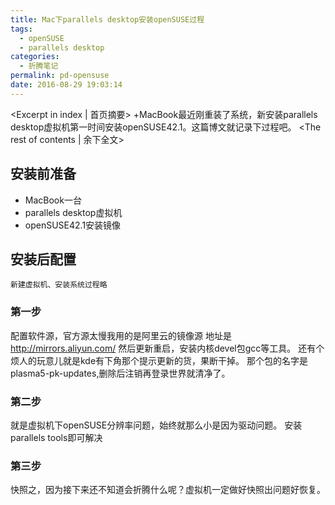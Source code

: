 ```yaml
---
title: Mac下parallels desktop安装openSUSE过程
tags:
  - openSUSE
  - parallels desktop
categories:
  - 折腾笔记
permalink: pd-opensuse
date: 2016-08-29 19:03:14
---
```

<Excerpt in index | 首页摘要> 
+MacBook最近刚重装了系统，新安装parallels desktop虚拟机第一时间安装openSUSE42.1。这篇博文就记录下过程吧。<!-- more -->
<The rest of contents | 余下全文>
## 安装前准备
- MacBook一台
- parallels desktop虚拟机
- openSUSE42.1安装镜像 

## 安装后配置

	新建虚拟机、安装系统过程略
### 第一步
配置软件源，官方源太慢我用的是阿里云的镜像源
地址是  http://mirrors.aliyun.com/
然后更新重启，安装内核devel包gcc等工具。
还有个烦人的玩意儿就是kde有下角那个提示更新的货，果断干掉。
那个包的名字是plasma5-pk-updates,删除后注销再登录世界就清净了。
### 第二步
就是虚拟机下openSUSE分辨率问题，始终就那么小是因为驱动问题。
安装parallels tools即可解决

### 第三步
快照之，因为接下来还不知道会折腾什么呢？虚拟机一定做好快照出问题好恢复。
